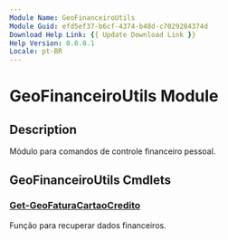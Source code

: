 ```yaml
---
Module Name: GeoFinanceiroUtils
Module Guid: efd5ef37-b6cf-4374-b48d-c7029284374d
Download Help Link: {{ Update Download Link }}
Help Version: 0.0.0.1
Locale: pt-BR
---
```


# GeoFinanceiroUtils Module
## Description
Módulo para comandos de controle financeiro pessoal.

## GeoFinanceiroUtils Cmdlets
### [Get-GeoFaturaCartaoCredito](Get-GeoFaturaCartaoCredito.md)
Função para recuperar dados financeiros.

